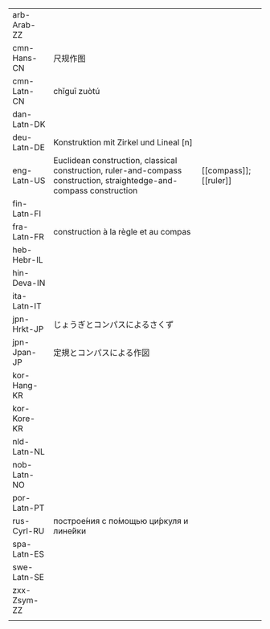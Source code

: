 | | | |
|-|-|-|
| arb-Arab-ZZ |  |  |
| cmn-Hans-CN | 尺规作图 |  |
| cmn-Latn-CN | chǐguī zuòtú |  |
| dan-Latn-DK |  |  |
| deu-Latn-DE | Konstruktion mit Zirkel und Lineal [n] |  |
| eng-Latn-US | Euclidean construction, classical construction, ruler-and-compass construction, straightedge-and-compass construction | [[compass]]; [[ruler]] |
| fin-Latn-FI |  |  |
| fra-Latn-FR | construction à la règle et au compas |  |
| heb-Hebr-IL |  |  |
| hin-Deva-IN |  |  |
| ita-Latn-IT |  |  |
| jpn-Hrkt-JP | じょうぎとコンパスによるさくず |  |
| jpn-Jpan-JP | 定規とコンパスによる作図 |  |
| kor-Hang-KR |  |  |
| kor-Kore-KR |  |  |
| nld-Latn-NL |  |  |
| nob-Latn-NO |  |  |
| por-Latn-PT |  |  |
| rus-Cyrl-RU | построе́ния с по́мощью ци́ркуля и лине́йки |  |
| spa-Latn-ES |  |  |
| swe-Latn-SE |  |  |
| zxx-Zsym-ZZ |  |  |
|  |  |  |